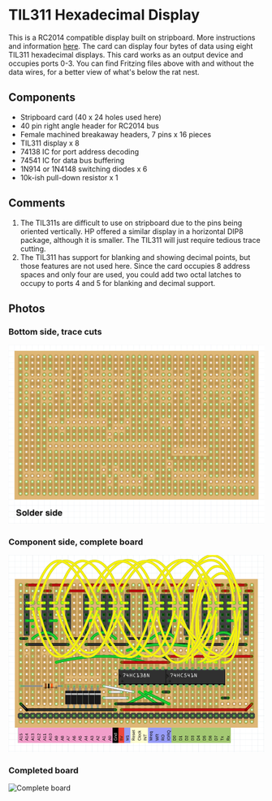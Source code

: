 # TIL311 Hexadecimal Display
This is a RC2014 compatible display built on stripboard. More instructions and information [here](https://thavelka.io/2020/06/4-byte-til311-display-card/).
The card can display four bytes of data using eight TIL311 hexadecimal displays. 
This card works as an output device and occupies ports 0-3. 
You can find Fritzing files above with and without the data wires, for a better view of what's below the rat nest. 

## Components
* Stripboard card (40 x 24 holes used here)
* 40 pin right angle header for RC2014 bus
* Female machined breakaway headers, 7 pins x 16 pieces
* TIL311 display x 8
* 74138 IC for port address decoding
* 74541 IC for data bus buffering
* 1N914 or 1N4148 switching diodes x 6
* 10k-ish pull-down resistor x 1

## Comments
1. The TIL311s are difficult to use on stripboard due to the pins being oriented vertically. 
HP offered a similar display in a horizontal DIP8 package, although it is smaller. The TIL311 will just require tedious trace cutting.
2. The TIL311 has support for blanking and showing decimal points, but those features are not used here. 
Since the card occupies 8 address spaces and only four are used, you could add two octal latches to occupy to ports 4 and 5 for blanking and decimal support.

## Photos
### Bottom side, trace cuts
![Bottom view, solder side](https://github.com/thavelka/Z80Boards/blob/master/til311display/display_solder.png?)
### Component side, complete board
![Top view, complete](https://github.com/thavelka/Z80Boards/blob/master/til311display/displayschematic.png)
### Completed board
![Complete board](https://i2.wp.com/thavelka.io/wp-content/uploads/2020/06/IMG_20200624_230447.jpg)
